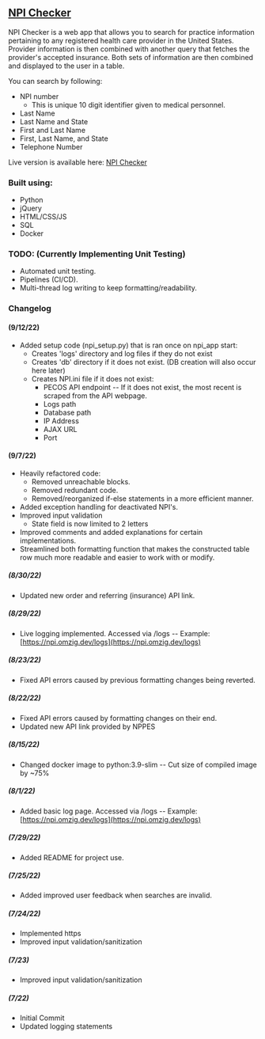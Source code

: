 <!-- ABOUT THE PROJECT -->
## [NPI Checker](https://npi.omzig.dev)

NPI Checker is a web app that allows you to search for practice information pertaining to any registered health care provider in the United States.
Provider information is then combined with another query that fetches the provider's accepted insurance.
Both sets of information are then combined and displayed to the user in a table.

You can search by following:
* NPI number
  - This is unique 10 digit identifier given to medical personnel.
* Last Name
* Last Name and State
* First and Last Name
* First, Last Name, and State
* Telephone Number

Live version is available here: [NPI Checker](https://npi.omzig.dev)

### Built using:
* Python
* jQuery
* HTML/CSS/JS
* SQL
* Docker

### TODO: (**Currently Implementing Unit Testing**)
- Automated unit testing.
- Pipelines (CI/CD).
- Multi-thread log writing to keep formatting/readability.


### Changelog
#### (9/12/22)
- Added setup code (npi_setup.py) that is ran once on npi_app start:
  - Creates 'logs' directory and log files if they do not exist
  - Creates 'db' directory if it does not exist. (DB creation will also occur here later)
  - Creates NPI.ini file if it does not exist:
    - PECOS API endpoint -- If it does not exist, the most recent is scraped from the API webpage.
    - Logs path
    - Database path
    - IP Address
    - AJAX URL
    - Port

#### (9/7/22)
- Heavily refactored code:
  - Removed unreachable blocks.
  - Removed redundant code.
  - Removed/reorganized if-else statements in a more efficient manner.
- Added exception handling for deactivated NPI's.
- Improved input validation
  - State field is now limited to 2 letters
- Improved comments and added explanations for certain implementations.
- Streamlined both formatting function that makes the constructed table row much more readable and easier to work with or modify.

##### (8/30/22)
- Updated new order and referring (insurance) API link.

##### (8/29/22)
- Live logging implemented. Accessed via <npi checker url>/logs -- Example: [https://npi.omzig.dev/logs](https://npi.omzig.dev/logs)
 
##### (8/23/22)
- Fixed API errors caused by previous formatting changes being reverted.
  
##### (8/22/22)
- Fixed API errors caused by formatting changes on their end.
- Updated new API link provided by NPPES
  
##### (8/15/22)
  - Changed docker image to python:3.9-slim -- Cut size of compiled image by ~75%
  
##### (8/1/22)
  - Added basic log page. Accessed via <npi checker url>/logs -- Example: [https://npi.omzig.dev/logs](https://npi.omzig.dev/logs)
  
##### (7/29/22)
  - Added README for project use.
  
##### (7/25/22)
  - Added improved user feedback when searches are invalid.
  
##### (7/24/22)
  - Implemented https
  - Improved input validation/sanitization
  
##### (7/23)
  - Improved input validation/sanitization
  
##### (7/22)
  - Initial Commit
  - Updated logging statements
